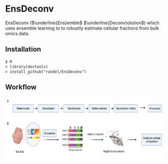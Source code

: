 # EnsDeconv
EnsDeconv ($\underline{Ens}emble$ $\underline{Deconv}olution$) which uses ensemble learning to to robustly estimate cellular fractions from bulk omics data.

## Installation
```
$ R
> library(devtools)
> install_github("randel/EnsDeconv")
```

## Workflow
<img src="./images/EnsDeconv algorithm.png" width="600" height="200" />

